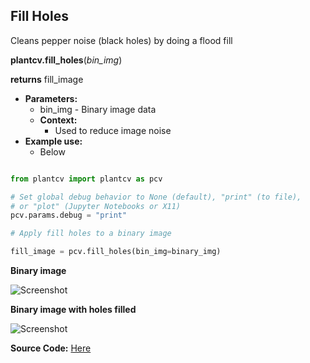 ## Fill Holes

Cleans pepper noise (black holes) by doing a flood fill 

**plantcv.fill_holes**(*bin_img*)

**returns** fill_image

- **Parameters:**
    - bin_img - Binary image data
  - **Context:**
    - Used to reduce image noise
- **Example use:**
    - Below

```python

from plantcv import plantcv as pcv

# Set global debug behavior to None (default), "print" (to file), 
# or "plot" (Jupyter Notebooks or X11)
pcv.params.debug = "print"

# Apply fill holes to a binary image 

fill_image = pcv.fill_holes(bin_img=binary_img)

```

**Binary image**

![Screenshot](img/documentation_images/fill_holes/fill_holes_mask.jpg)

**Binary image with holes filled**

![Screenshot](img/documentation_images/fill_holes/filled_holes.jpg)

**Source Code:** [Here](https://github.com/danforthcenter/plantcv/blob/main/plantcv/plantcv/fill_holes.py)
